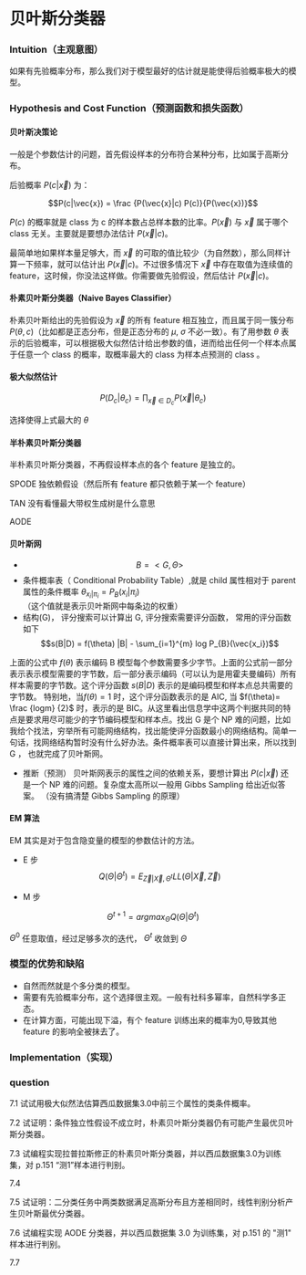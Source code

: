 # 贝叶斯分类器


### Intuition（主观意图）

如果有先验概率分布，那么我们对于模型最好的估计就是能使得后验概率极大的模型。


### Hypothesis and Cost Function（预测函数和损失函数）

#### 贝叶斯决策论

一般是个参数估计的问题，首先假设样本的分布符合某种分布，比如属于高斯分布。

后验概率 $P(c|\vec{x})$ 为：

$$P(c|\vec{x}) = \frac {P(\vec{x}|c) P(c)}{P(\vec{x})}$$


$P(c)$ 的概率就是 class 为 c 的样本数占总样本数的比率。$P(\vec{x})$ 与 $\vec{x}$ 属于哪个 class 无关。主要就是要想办法估计 $P(\vec{x} | c)$。


最简单地如果样本量足够大，而 $\vec{x}$ 的可取的值比较少（为自然数），那么同样计算一下频率，就可以估计出 $P(\vec{x}|c)$。不过很多情况下 $\vec{x}$ 中存在取值为连续值的 feature，这时候，你没法这样做。你需要做先验假设，然后估计 $P(\vec{x}|c)$。



#### 朴素贝叶斯分类器（Naive Bayes Classifier）

朴素贝叶斯给出的先验假设为 $\vec{x}$ 的所有 feature 相互独立，而且属于同一簇分布 $P(\theta, c)$（比如都是正态分布，但是正态分布的 $\mu$, $\sigma$ 不必一致）。有了用参数 $\theta$ 表示的后验概率，可以根据极大似然估计给出参数的值，进而给出任何一个样本点属于任意一个 class 的概率，取概率最大的 class 为样本点预测的 class 。

#### 极大似然估计

$$P(D_c | \theta_c) = \prod_{\vec{x} \in D_{c}} P(\vec{x}|\theta_{c})$$

选择使得上式最大的 $\theta$



#### 半朴素贝叶斯分类器

半朴素贝叶斯分类器，不再假设样本点的各个 feature 是独立的。

SPODE 独依赖假设（然后所有 feature 都只依赖于某一个 feature）

TAN	没有看懂最大带权生成树是什么意思

AODE 

#### 贝叶斯网

- $$B = < G, \Theta >$$
- 条件概率表（ Conditional Probability Table）,就是 child 属性相对于 parent 属性的条件概率 $\theta_{x_i | \pi_{i}} = P_{B}(x_i|\pi_i)$（这个值就是表示贝叶斯网中每条边的权重）
- 结构(G)， 评分搜索可以计算出 G, 评分搜索需要评分函数， 常用的评分函数如下
$$s(B|D) = f(\theta) |B| - \sum_{i=1}^{m} log P_{B}(\vec{x_i})$$

上面的公式中 $f(\theta)$ 表示编码 B 模型每个参数需要多少字节。上面的公式前一部分表示表示模型需要的字节数，后一部分表示编码（可以认为是用霍夫曼编码）所有样本需要的字节数。这个评分函数 $s(B|D)$ 表示的是编码模型和样本点总共需要的字节数。
特别地，当$f(\theta)=1$ 时，这个评分函数表示的是 AIC, 当 $f(\theta)= \frac {logm} {2}$ 时，表示的是 BIC。从这里看出信息学中这两个判据共同的特点是要求用尽可能少的字节编码模型和样本点。找出 G 是个 NP 难的问题，比如我给个找法，穷举所有可能网络结构，找出能使评分函数最小的网络结构。简单一句话，找网络结构暂时没有什么好办法。条件概率表可以直接计算出来，所以找到 G ， 也就完成了贝叶斯网。

- 推断（预测）
贝叶斯网表示的属性之间的依赖关系，要想计算出 $P(c|\vec{x})$ 还是一个 NP 难的问题。复杂度太高所以一般用 Gibbs Sampling 给出近似答案。
（没有搞清楚 Gibbs Sampling 的原理）


#### EM 算法

EM 其实是对于包含隐变量的模型的参数估计的方法。

- E 步
$$Q(\Theta | \Theta^t) = E_{\vec{Z}|\vec{X}, \Theta^t}LL(\Theta | \vec{X}, \vec{Z})$$

- M 步

$$\Theta^{t+1}= arg max_{\Theta} Q(\Theta | \Theta^t)$$

$\Theta^0$ 任意取值，经过足够多次的迭代， $\Theta^t$ 收敛到 $\Theta$

### 模型的优势和缺陷

- 自然而然就是个多分类的模型。
- 需要有先验概率分布，这个选择很主观。一般有社科多幂率，自然科学多正态。
- 在计算方面，可能出现下溢，有个 feature 训练出来的概率为0,导致其他 feature 的影响全被抹去了。


### Implementation（实现）



### question

7.1 试试用极大似然法估算西瓜数据集3.0中前三个属性的类条件概率。

7.2	试证明：条件独立性假设不成立时，朴素贝叶斯分类器仍有可能产生最优贝叶斯分类器。

7.3	试编程实现拉普拉斯修正的朴素贝叶斯分类器，并以西瓜数据集3.0为训练集，对 p.151 “测1”样本进行判别。

7.4	

7.5	试证明：二分类任务中两类数据满足高斯分布且方差相同时，线性判别分析产生贝叶斯最优分类器。

7.6	试编程实现 AODE 分类器，并以西瓜数据集 3.0 为训练集，对 p.151 的 "测1" 样本进行判别。

7.7	




